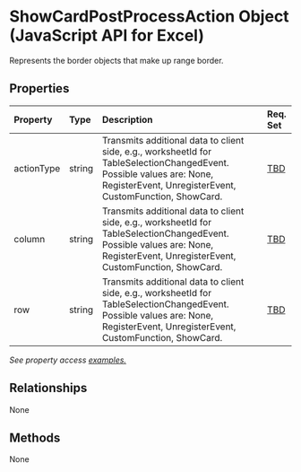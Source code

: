 # ShowCardPostProcessAction Object (JavaScript API for Excel)

Represents the border objects that make up range border.

## Properties

| Property	   | Type	|Description| Req. Set|
|:---------------|:--------|:----------|:----|
|actionType|string|Transmits additional data to client side, e.g., worksheetId for TableSelectionChangedEvent. Possible values are: None, RegisterEvent, UnregisterEvent, CustomFunction, ShowCard.|[TBD](../requirement-sets/excel-api-requirement-sets.md)|
|column|string|Transmits additional data to client side, e.g., worksheetId for TableSelectionChangedEvent. Possible values are: None, RegisterEvent, UnregisterEvent, CustomFunction, ShowCard.|[TBD](../requirement-sets/excel-api-requirement-sets.md)|
|row|string|Transmits additional data to client side, e.g., worksheetId for TableSelectionChangedEvent. Possible values are: None, RegisterEvent, UnregisterEvent, CustomFunction, ShowCard.|[TBD](../requirement-sets/excel-api-requirement-sets.md)|

_See property access [examples.](#property-access-examples)_

## Relationships
None


## Methods
None

